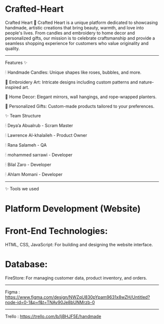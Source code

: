 # Crafted-Heart

Crafted Heart 🌟
Crafted Heart is a unique platform dedicated to showcasing handmade, artistic creations that bring beauty, warmth, and love into people's lives. From candles and embroidery to home decor and personalized gifts, our mission is to celebrate craftsmanship and provide a seamless shopping experience for customers who value originality and quality.

---

Features ✨

🕯 Handmade Candles: Unique shapes like roses, bubbles, and more.

🧵 Embroidery Art: Intricate designs including custom patterns and nature-inspired art.

🏡 Home Decor: Elegant mirrors, wall hangings, and rope-wrapped planters.

🎁 Personalized Gifts: Custom-made products tailored to your preferences.


✨ Team Structure

🕯 Deya’a Abualrub - Scram Master

🕯 Lawrence Al-khalaileh - Product Owner

🕯 Rana Salameh - QA

🕯 mohammed sarrawi - Developer

🕯 Bilal Zaro - Developer

🕯 Ahlam Momani - Developer

---------------------------------------------------------------------

✨ Tools we used

# Platform Development (Website)
# Front-End Technologies:
HTML, CSS, JavaScript: For building and designing the website interface.
# Database:
FireStore: For managing customer data, product inventory, and orders.

----------------------------------------------------------------------

Figma : https://www.figma.com/design/NWZqU830pYpam9631x8wZH/Untitled?node-id=0-1&p=f&t=TNAv90Je8bUNMrzb-0

------------------------------------ 

Trello : https://trello.com/b/ljBHJF5E/handmade
